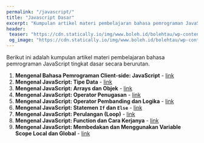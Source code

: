 ```yaml
---
permalink: "/javascript/"
title: "Javascript Dasar"
excerpt: "Kumpulan artikel materi pembelajaran bahasa pemrograman JavaScript tingkat dasar"
header:
 teaser: "https://cdn.statically.io/img/www.boleh.id/bolehtau/wp-content/uploads/2019/09/js.jpg?w=420px"
 og_image: "https://cdn.statically.io/img/www.boleh.id/bolehtau/wp-content/uploads/2019/09/js.jpg"
---
```

Berikut ini adalah kumpulan artikel materi pembelajaran bahasa pemrograman JavaScript tingkat dasar secara berurutan.

1. **Mengenal Bahasa Pemrograman Client-side: JavaScript** - [link](/javascript/mengenal-javascript/)
2. **Mengenal JavaScript: Tipe Data** - [link](/javascript/tipe-data-javascript/)
3. **Mengenal JavaScript: Arrays dan Objek** - [link](j/javascript/javascript-arrays-dan-objek/)
4. **Mengenal JavaScript: Operator Penugasan** - [link](/javascript/operator-penugasan-javascript/)
5. **Mengenal JavaScript: Operator Pembanding dan Logika** - [link](/javascript/operator-pembanding-dan-logika-javascript/)
6. **Mengenal JavaScript: Statemen  `If` dan `Else`** - [link](/javascript/statemen-if-else-javascript/)
7. **Mengenal JavaScript: Perulangan (Loop)** - [link](/javascript/perulangan-for-loop-dan-for-of-loop-javascript/)
8. **Mengenal JavaScript: Function dan Cara Kerjanya** - [link](/javascript/cara-kerja-function-javascript/)
9. **Mengenal JavaScript: Membedakan dan Menggunakan Variable Scope Local dan Global** - [link](/javascript/cakupan-variabel-javascript/)

